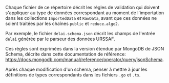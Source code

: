 Chaque fichier de ce répertoire décrit les règles de validation qui doivent s'appliquer au type de données correspondant au moment de l'importation dans les collections `ImportedData` et `RawData`, avant que ces données ne soient traitées par les chaînes `public` et `reduce.algo2`.

Par exemple, le fichier `delai.schema.json` décrit les champs de l'entrée `delai` générée par le parseur des données URSSAF.

Ces règles sont exprimées dans la version étendue par MongoDB de JSON Schema, décrite dans cette documentation de référence: https://docs.mongodb.com/manual/reference/operator/query/jsonSchema.

Après chaque modification d'un schema, penser à mettre à jour les définitions de types correspondants dans les fichiers `.go` et `.ts`.
